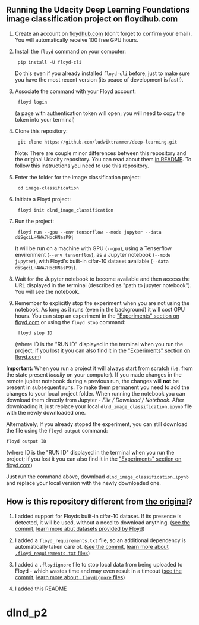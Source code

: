## Running the Udacity Deep Learning Foundations image classification project on floydhub.com

1. Create an account on [floydhub.com](https://www.floydhub.com) (don't forget to confirm your email). You will automatically receive 100 free GPU hours. 

2. Install the `floyd` command on your computer:

        pip install -U floyd-cli
        
    Do this even if you already installed `floyd-cli` before, just to make sure you have the most recent version (its peace of development is fast!).

3. Associate the command with your Floyd account:

        floyd login

    (a page with authentication token will open; you will need to copy the token into your terminal)

2. Clone this repository:

        git clone https://github.com/ludwiktrammer/deep-learning.git

    Note: There are couple minor differences between this repository and the original Udacity repository. You can read about them [in README](https://github.com/ludwiktrammer/deep-learning/tree/master/image-classification#how-is-this-repository-different-from-the-original). To follow this instructions you need to use this repository.

3. Enter the folder for the image classification project:

        cd image-classification

4. Initiate a Floyd project:

        floyd init dlnd_image_classification

5. Run the project:

        floyd run --gpu --env tensorflow --mode jupyter --data diSgciLH4WA7HpcHNasP9j

    It will be run on a machine with GPU (`--gpu`), using a Tenserflow environment (`--env tensorflow`), as a Jupyter notebook (`--mode jupyter`), with Floyd's built-in cifar-10 dataset  available (`--data diSgciLH4WA7HpcHNasP9j`).
    
6. Wait for the Jupyter notebook to become available and then access the URL displayed in the terminal (described as "path to jupyter notebook"). You will see the notebook.

7. Remember to explicitly stop the experiment when you are not using the notebook. As long as it runs (even in the background) it will cost GPU hours. You can stop an experiment in the ["Experiments" section on floyd.com](https://www.floydhub.com/experiments) or using the `floyd stop` command:

        floyd stop ID
 
    (where ID is the "RUN ID" displayed in the terminal when you run the project; if you lost it you can also find it in the ["Experiments" section on floyd.com](https://www.floydhub.com/experiments))
    
**Important:** When you run a project it will always start from scratch (i.e. from the state present *locally* on your computer). If you made changes in the remote jupiter notebook during a previous run, the changes will **not** be present in subsequent runs. To make them permanent you need to add the changes to your local project folder. When running the notebook you can download them directly from Jupyter - *File / Download / Notebook*. After downloading it, just replace your local `dlnd_image_classification.ipynb` file with the newly downloaded one.

Alternatively, If you already stoped the experiment, you can still download the file using the `floyd output` command:

    floyd output ID

(where ID is the "RUN ID" displayed in the terminal when you run the project; if you lost it you can also find it in the ["Experiments" section on floyd.com](https://www.floydhub.com/experiments))
    
Just run the command above, download `dlnd_image_classification.ipynb` and replace your local version with the newly downloaded one.

## How is this repository different from [the original](https://github.com/udacity/deep-learning)?

1. I added support for Floyds built-in cifar-10 dataset. If its presence is detected, it will be used, without a need to download anything. ([see the commit](https://github.com/ludwiktrammer/deep-learning/commit/2e84ff7852905f154f1692f67ca15da28ac43149), [learn more abut datasets provided by Floyd](http://docs.floydhub.com/guides/datasets/))

2. I added a `floyd_requirements.txt` file, so an additional dependency is automatically taken care of. ([see the commit](https://github.com/ludwiktrammer/deep-learning/commit/80b459411d4395dacf8f46be0b028c81858bd97a), [learn more about `.floyd_requirements.txt` files](http://docs.floydhub.com/home/installing_dependencies/))

3. I added a `.floydignore` file to stop local data from being uploaded to Floyd - which wastes time and may even result in a timeout ([see the commit](https://github.com/ludwiktrammer/deep-learning/commit/30d4b536b67366feef38425ce1406e969452717e), [learn more about `.floydignore` files](http://docs.floydhub.com/home/floyd_ignore/))

3. I added this README
# dlnd_p2
